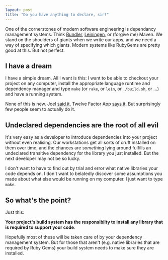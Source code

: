 ```yaml
---
layout: post
title: "Do you have anything to declare, sir?"
---
```


One of the cornerstones of modern software engineering is dependancy management systems. Think [Bundler][], [Leiningen][], or (forgive me) Maven. We stand on the shoulders of giants when we write our apps, and we need a way of specifying which giants. Modern systems like RubyGems are pretty good at this. But not perfect.

[Bundler]: http://gembundler.com
[Leiningen]: http://leiningen.org

I have a dream
--

I have a simple dream. All I want is this: I want to be able to checkout your project on any computer, install the appropriate language runtime and dependency manager and type `make` (or `rake`, or `lein`, or `./build.sh`, or ...) and have a running system.

None of this is new. Joel [said it][1], Twelve Factor App [says it][2]. But surprisingly few people seem to actually do it.

[1]: http://www.joelonsoftware.com/articles/fog0000000043.html
[2]: http://www.12factor.net/dependencies


Undeclared dependencies are the root of all evil
--

It's very easy as a developer to introduce dependencies into your project without even realising. Our workstations get all sorts of cruft installed on them over time, and the chances are *something* lying around fulfills an undeclared transitive dependency for the library you just installed. But the next developer may not be so lucky.

I don't want to have to find out by trial and error what native libraries your code depends on. I don't want to belatedly discover some assumptions you made about what else would be running on my computer. I just want to type `make`.





So what's the point?
--

Just this: 

__Your project's build system has the responsibilty to install any library that is required to support your code__.

Hopefully most of these will be taken care of by your dependency management system. But for those that aren't (e.g. native libraries that are required by Ruby Gems) your build system needs to make sure they are installed.
